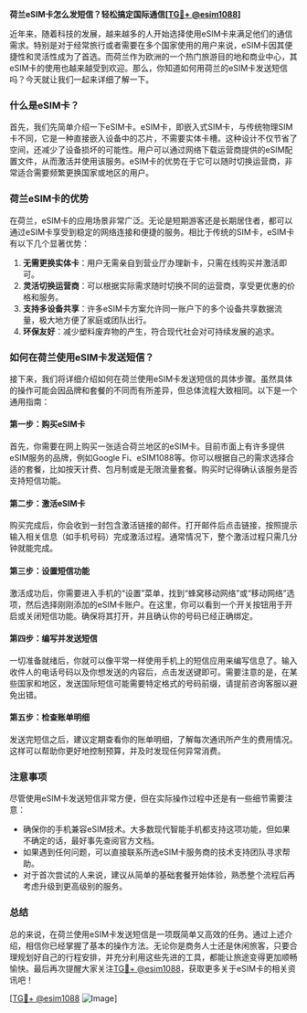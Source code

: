 **荷兰eSIM卡怎么发短信？轻松搞定国际通信[[TG💪+ @esim1088](https://t.me/s/esim1088)]**

近年来，随着科技的发展，越来越多的人开始选择使用eSIM卡来满足他们的通信需求。特别是对于经常旅行或者需要在多个国家使用的用户来说，eSIM卡因其便捷性和灵活性成为了首选。而荷兰作为欧洲的一个热门旅游目的地和商业中心，其eSIM卡的使用也越来越受到欢迎。那么，你知道如何用荷兰的eSIM卡发送短信吗？今天就让我们一起来详细了解一下。

### 什么是eSIM卡？

首先，我们先简单介绍一下eSIM卡。eSIM卡，即嵌入式SIM卡，与传统物理SIM卡不同，它是一种直接嵌入设备中的芯片，不需要实体卡槽。这种设计不仅节省了空间，还减少了设备损坏的可能性。用户可以通过网络下载运营商提供的eSIM配置文件，从而激活并使用该服务。eSIM卡的优势在于它可以随时切换运营商，非常适合需要频繁更换国家或地区的用户。

### 荷兰eSIM卡的优势

在荷兰，eSIM卡的应用场景非常广泛。无论是短期游客还是长期居住者，都可以通过eSIM卡享受到稳定的网络连接和便捷的服务。相比于传统的SIM卡，eSIM卡有以下几个显著优势：

1. **无需更换实体卡**：用户无需亲自到营业厅办理新卡，只需在线购买并激活即可。
2. **灵活切换运营商**：可以根据实际需求随时切换不同的运营商，享受更优惠的价格和服务。
3. **支持多设备共享**：许多eSIM卡方案允许同一账户下的多个设备共享数据流量，极大地方便了家庭或团队出行。
4. **环保友好**：减少塑料废弃物的产生，符合现代社会对可持续发展的追求。

### 如何在荷兰使用eSIM卡发送短信？

接下来，我们将详细介绍如何在荷兰使用eSIM卡发送短信的具体步骤。虽然具体的操作可能会因品牌和套餐的不同而有所差异，但总体流程大致相同。以下是一个通用指南：

#### 第一步：购买eSIM卡

首先，你需要在网上购买一张适合荷兰地区的eSIM卡。目前市面上有许多提供eSIM服务的品牌，例如Google Fi、eSIM1088等。你可以根据自己的需求选择合适的套餐，比如按天计费、包月制或是无限流量套餐。购买时记得确认该服务是否支持短信功能。

#### 第二步：激活eSIM卡

购买完成后，你会收到一封包含激活链接的邮件。打开邮件后点击链接，按照提示输入相关信息（如手机号码）完成激活过程。通常情况下，整个激活过程只需几分钟就能完成。

#### 第三步：设置短信功能

激活成功后，你需要进入手机的“设置”菜单，找到“蜂窝移动网络”或“移动网络”选项，然后选择刚刚添加的eSIM卡账户。在这里，你可以看到一个开关按钮用于开启或关闭短信功能。确保将其打开，并且确认你的号码已经正确绑定。

#### 第四步：编写并发送短信

一切准备就绪后，你就可以像平常一样使用手机上的短信应用来编写信息了。输入收件人的电话号码以及你想发送的内容后，点击发送键即可。需要注意的是，在某些国家和地区，发送国际短信可能需要特定格式的号码前缀，请提前咨询客服以避免出错。

#### 第五步：检查账单明细

发送完短信之后，建议定期查看你的账单明细，了解每次通讯所产生的费用情况。这样可以帮助你更好地控制预算，并及时发现任何异常消费。

### 注意事项

尽管使用eSIM卡发送短信非常方便，但在实际操作过程中还是有一些细节需要注意：

- 确保你的手机兼容eSIM技术。大多数现代智能手机都支持这项功能，但如果不确定的话，最好事先查阅官方文档。
- 如果遇到任何问题，可以直接联系所选eSIM卡服务商的技术支持团队寻求帮助。
- 对于首次尝试的人来说，建议从简单的基础套餐开始体验，熟悉整个流程后再考虑升级到更高级别的服务。

### 总结

总的来说，在荷兰使用eSIM卡发送短信是一项既简单又高效的任务。通过上述介绍，相信你已经掌握了基本的操作方法。无论你是商务人士还是休闲旅客，只要合理规划好自己的行程安排，并充分利用这些先进的工具，都能让旅途变得更加顺畅愉快。最后再次提醒大家关注[TG💪+ @esim1088](https://t.me/s/esim1088)，获取更多关于eSIM卡的相关资讯吧！

[[TG💪+ @esim1088](https://t.me/s/esim1088) ![Image](https://i.postimg.cc/4NQfJmqS/Snipaste-2025-05-13-00-14-12.png)]